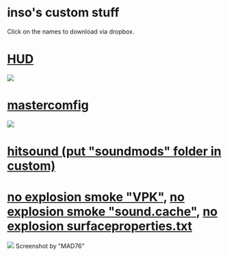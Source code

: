# inso's custom stuff

Click on the names to download via dropbox.

# [HUD](https://www.dropbox.com/sh/32esg9z8kvna59p/AAAyH7CfvNhfvfGr9SskSuUza?dl=0)
![](https://imgur.com/39WjfSC.jpg)

# [mastercomfig](https://www.dropbox.com/sh/bfd84iwt7p4p5sj/AADWbMrYn0uaDDk1OLkb10nqa?dl=0)
![](https://imgur.com/Vj6UaTj.png)

# [hitsound (put "soundmods" folder in custom)](https://www.dropbox.com/sh/m4aqm2y82sh4cjr/AABQm2_PR9CNpDzOW4VVjBBPa?dl=0)

# [no explosion smoke "VPK"](https://www.dropbox.com/s/tsizw0ffwqh7onc/smoke.vpk?dl=0), [no explosion smoke "sound.cache"](https://www.dropbox.com/s/zjfp5e41m58hee7/smoke.vpk.sound.cache?dl=0), [no explosion surfaceproperties.txt](https://www.dropbox.com/s/o8fhghbpoltvyuf/surfaceproperties.txt?dl=0)
![](http://i.imgur.com/b9GkEYe.jpg)
Screenshot by "MAD76"
